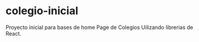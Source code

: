 # colegio-inicial

Proyecto inicial para bases de home Page de Colegios 
Uilizando librerias de React.
